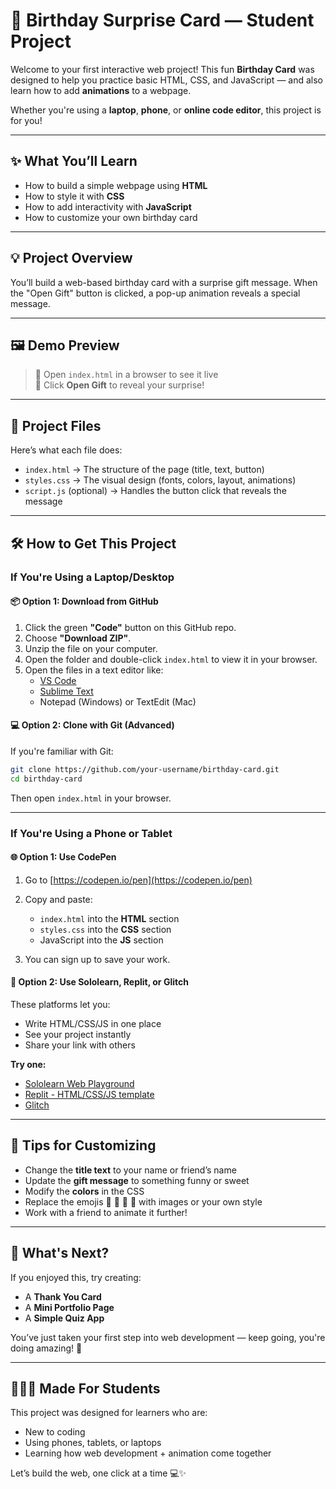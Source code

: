 # 🎈 Birthday Surprise Card — Student Project

Welcome to your first interactive web project! This fun **Birthday Card** was designed to help you practice basic HTML, CSS, and JavaScript — and also learn how to add **animations** to a webpage.

Whether you're using a **laptop**, **phone**, or **online code editor**, this project is for you!

---

## ✨ What You’ll Learn

- How to build a simple webpage using **HTML**
- How to style it with **CSS**
- How to add interactivity with **JavaScript**
- How to customize your own birthday card

---

## 💡 Project Overview

You’ll build a web-based birthday card with a surprise gift message. When the "Open Gift" button is clicked, a pop-up animation reveals a special message.

---

## 🖼️ Demo Preview

> 👀 Open `index.html` in a browser to see it live  
> 🎁 Click **Open Gift** to reveal your surprise!

---

## 📁 Project Files

Here’s what each file does:

- `index.html` → The structure of the page (title, text, button)
- `styles.css` → The visual design (fonts, colors, layout, animations)
- `script.js` (optional) → Handles the button click that reveals the message

---

## 🛠️ How to Get This Project

### If You're Using a Laptop/Desktop

#### 📦 Option 1: Download from GitHub
1. Click the green **"Code"** button on this GitHub repo.
2. Choose **"Download ZIP"**.
3. Unzip the file on your computer.
4. Open the folder and double-click `index.html` to view it in your browser.
5. Open the files in a text editor like:
   - [VS Code](https://code.visualstudio.com/)
   - [Sublime Text](https://www.sublimetext.com/)
   - Notepad (Windows) or TextEdit (Mac)

#### 💻 Option 2: Clone with Git (Advanced)
If you're familiar with Git:
```bash
git clone https://github.com/your-username/birthday-card.git
cd birthday-card
````

Then open `index.html` in your browser.

---

### If You're Using a Phone or Tablet

#### 🌐 Option 1: Use CodePen

1. Go to [https://codepen.io/pen](https://codepen.io/pen)
2. Copy and paste:

   * `index.html` into the **HTML** section
   * `styles.css` into the **CSS** section
   * JavaScript into the **JS** section
3. You can sign up to save your work.

#### 🧪 Option 2: Use Sololearn, Replit, or Glitch

These platforms let you:

* Write HTML/CSS/JS in one place
* See your project instantly
* Share your link with others

**Try one:**

* [Sololearn Web Playground](https://www.sololearn.com/compiler-playground)
* [Replit - HTML/CSS/JS template](https://replit.com/)
* [Glitch](https://glitch.com/)

---

## 🧠 Tips for Customizing

* Change the **title text** to your name or friend’s name
* Update the **gift message** to something funny or sweet
* Modify the **colors** in the CSS
* Replace the emojis 🎉 🎂 🎁 🌟 with images or your own style
* Work with a friend to animate it further!

---

## 🚀 What's Next?

If you enjoyed this, try creating:

* A **Thank You Card**
* A **Mini Portfolio Page**
* A **Simple Quiz App**

You’ve just taken your first step into web development — keep going, you're doing amazing! 💪

---

## 👩🏽‍🏫 Made For Students

This project was designed for learners who are:

* New to coding
* Using phones, tablets, or laptops
* Learning how web development + animation come together

Let’s build the web, one click at a time 💻✨

```
